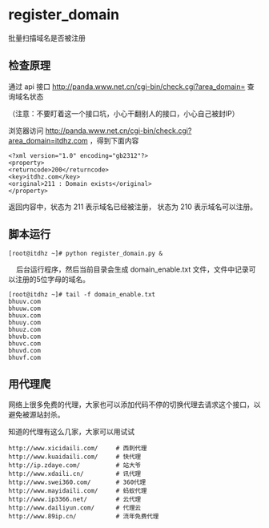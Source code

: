 # register_domain

批量扫描域名是否被注册

## 检查原理

通过 api 接口 http://panda.www.net.cn/cgi-bin/check.cgi?area_domain= 查询域名状态


（注意：不要盯着这一个接口坑，小心干翻别人的接口，小心自己被封IP）


浏览器访问 http://panda.www.net.cn/cgi-bin/check.cgi?area_domain=itdhz.com ，得到下面内容

    <?xml version="1.0" encoding="gb2312"?>
    <property>
    <returncode>200</returncode>
    <key>itdhz.com</key>
    <original>211 : Domain exists</original>
    </property>

返回内容中，状态为 211 表示域名已经被注册， 状态为 210 表示域名可以注册。

## 脚本运行

    [root@itdhz ~]# python register_domain.py &
    
后台运行程序，然后当前目录会生成 domain_enable.txt 文件，文件中记录可以注册的5位字母的域名。

    [root@itdhz ~]# tail -f domain_enable.txt
    bhuuv.com
    bhuuw.com
    bhuux.com
    bhuuy.com
    bhuuz.com
    bhuvb.com
    bhuvc.com
    bhuvd.com
    bhuvf.com


## 用代理爬

网络上很多免费的代理，大家也可以添加代码不停的切换代理去请求这个接口，以避免被源站封杀。

知道的代理有这么几家，大家可以用试试

```
http://www.xicidaili.com/     # 西刺代理
http://www.kuaidaili.com/     # 快代理
http://ip.zdaye.com/          # 站大爷
http://www.xdaili.cn/         # 讯代理
http://www.swei360.com/       # 360代理
http://www.mayidaili.com/     # 蚂蚁代理
http://www.ip3366.net/        # 云代理      
http://www.dailiyun.com/      # 代理云
http://www.89ip.cn/           # 流年免费代理
```
